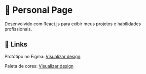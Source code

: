 # 📌 Personal Page

Desenvolvido com React.js para exibir meus projetos e habilidades profissionais.

## 🔗 Links

Protótipo no Figma: [Visualizar design](https://www.figma.com/proto/gMq6aY6J1v99TomVaIlHtG/Personal-page?node-id=1-2&t=BS33haM6IOd6k5Lq-1)

Paleta de cores: [Visualizar design](https://colorhunt.co/palette/181c143c3d37697565ecdfcc)
